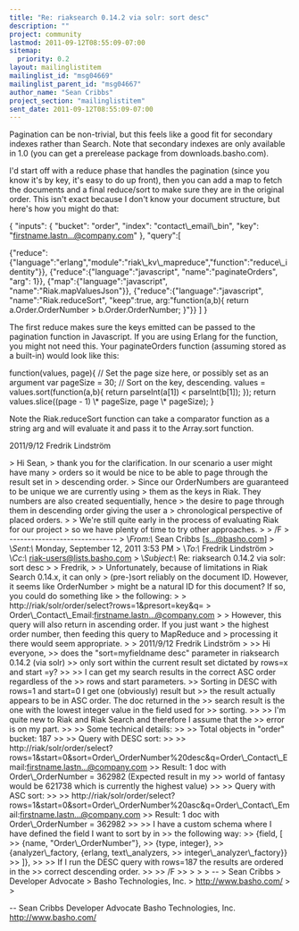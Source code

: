 ```yaml
---
title: "Re: riaksearch 0.14.2 via solr: sort desc"
description: ""
project: community
lastmod: 2011-09-12T08:55:09-07:00
sitemap:
  priority: 0.2
layout: mailinglistitem
mailinglist_id: "msg04669"
mailinglist_parent_id: "msg04667"
author_name: "Sean Cribbs"
project_section: "mailinglistitem"
sent_date: 2011-09-12T08:55:09-07:00
---
```



Pagination can be non-trivial, but this feels like a good fit for secondary
indexes rather than Search. Note that secondary indexes are only available
in 1.0 (you can get a prerelease package from downloads.basho.com).

I'd start off with a reduce phase that handles the pagination (since you
know it's by key, it's easy to do up front), then you can add a map to fetch
the documents and a final reduce/sort to make sure they are in the original
order. This isn't exact because I don't know your document structure, but
here's how you might do that:

{
 "inputs": {
 "bucket": "order",
 "index": "contact\\_email\\_bin",
 "key": "firstname.lastn...@company.com"
 },
 "query":[

{"reduce":{"language":"erlang","module":"riak\\_kv\\_mapreduce","function":"reduce\\_identity"}},
 {"reduce":{"language":"javascript", "name":"paginateOrders", "arg":
1}},
 {"map":{"language":"javascript", "name":"Riak.mapValuesJson"}},
 {"reduce":{"language":"javascript", "name":"Riak.reduceSort",
"keep":true, arg:"function(a,b){ return a.Order.OrderNumber &gt;
b.Order.OrderNumber; }"}}
 ]
}

The first reduce makes sure the keys emitted can be passed to the pagination
function in Javascript. If you are using Erlang for the function, you might
not need this. Your paginateOrders function (assuming stored as a built-in)
would look like this:

function(values, page){
 // Set the page size here, or possibly set as an argument
 var pageSize = 30;
 // Sort on the key, descending.
 values = values.sort(function(a,b){ return parseInt(a[1]) &lt;
parseInt(b[1]); });
 return values.slice((page - 1) \\* pageSize, page \\* pageSize);
}

Note the Riak.reduceSort function can take a comparator function as a string
arg and will evaluate it and pass it to the Array.sort function.

2011/9/12 Fredrik Lindström 

&gt; Hi Sean,
&gt; thank you for the clarification. In our scenario a user might have many
&gt; orders so it would be nice to be able to page through the result set in
&gt; descending order.
&gt; Since our OrderNumbers are guaranteed to be unique we are currently using
&gt; them as the keys in Riak. They numbers are also created sequentially, hence
&gt; the desire to page through them in descending order giving the user a
&gt; chronological perspective of placed orders.
&gt;
&gt; We're still quite early in the process of evaluating Riak for our project
&gt; so we have plenty of time to try other approaches.
&gt;
&gt; /F
&gt; ------------------------------
&gt; \\*From:\\* Sean Cribbs [s...@basho.com]
&gt; \\*Sent:\\* Monday, September 12, 2011 3:53 PM
&gt; \\*To:\\* Fredrik Lindström
&gt; \\*Cc:\\* riak-users@lists.basho.com
&gt; \\*Subject:\\* Re: riaksearch 0.14.2 via solr: sort desc
&gt;
&gt; Fredrik,
&gt;
&gt; Unfortunately, because of limitations in Riak Search 0.14.x, it can only
&gt; (pre-)sort reliably on the document ID. However, it seems like OrderNumber
&gt; might be a natural ID for this document? If so, you could do something like
&gt; the following:
&gt;
&gt; http://riak/solr/order/select?rows=1&presort=key&q=
&gt; Order\\_Contact\\_Email:firstname.lastn...@company.com
&gt;
&gt; However, this query will also return in ascending order. If you just want
&gt; the highest order number, then feeding this query to MapReduce and
&gt; processing it there would seem appropriate.
&gt;
&gt; 2011/9/12 Fredrik Lindström 
&gt;
&gt;&gt; Hi everyone,
&gt;&gt; does the "sort=myfieldname desc" parameter in riaksearch 0.14.2 (via solr)
&gt;&gt; only sort within the current result set dictated by rows=x and start =y?
&gt;&gt;
&gt;&gt; I can get my search results in the correct ASC order regardless of the
&gt;&gt; rows and start parameters.
&gt;&gt; Sorting in DESC with rows=1 and start=0 I get one (obviously) result but
&gt;&gt; the result actually appears to be in ASC order. The doc returned in the
&gt;&gt; search result is the one with the lowest integer value in the field used for
&gt;&gt; sorting.
&gt;&gt;
&gt;&gt; I'm quite new to Riak and Riak Search and therefore I assume that the
&gt;&gt; error is on my part.
&gt;&gt;
&gt;&gt; Some technical details:
&gt;&gt;
&gt;&gt; Total objects in "order" bucket: 187
&gt;&gt;
&gt;&gt; Query with DESC sort:
&gt;&gt;
&gt;&gt; http://riak/solr/order/select?rows=1&start=0&sort=Order\\_OrderNumber%20desc&q=Order\\_Contact\\_Email:firstname.lastn...@company.com
&gt;&gt; Result: 1 doc with Order\\_OrderNumber = 362982 (Expected result in my
&gt;&gt; world of fantasy would be 621738 which is currently the highest value)
&gt;&gt;
&gt;&gt; Query with ASC sort:
&gt;&gt;
&gt;&gt; http://riak/solr/order/select?rows=1&start=0&sort=Order\\_OrderNumber%20asc&q=Order\\_Contact\\_Email:firstname.lastn...@company.com
&gt;&gt; Result: 1 doc with Order\\_OrderNumber = 362982
&gt;&gt;
&gt;&gt; I have a custom schema where I have defined the field I want to sort by in
&gt;&gt; the following way:
&gt;&gt; {field, [
&gt;&gt; {name, "Order\\_OrderNumber"},
&gt;&gt; {type, integer},
&gt;&gt; {analyzer\\_factory, {erlang, text\\_analyzers,
&gt;&gt; integer\\_analyzer\\_factory}}
&gt;&gt; ]},
&gt;&gt;
&gt;&gt; If I run the DESC query with rows=187 the results are ordered in the
&gt;&gt; correct descending order.
&gt;&gt;
&gt;&gt; /F
&gt;&gt;
&gt;
&gt;
&gt; --
&gt; Sean Cribbs 
&gt; Developer Advocate
&gt; Basho Technologies, Inc.
&gt; http://www.basho.com/
&gt;
&gt;


-- 
Sean Cribbs 
Developer Advocate
Basho Technologies, Inc.
http://www.basho.com/
